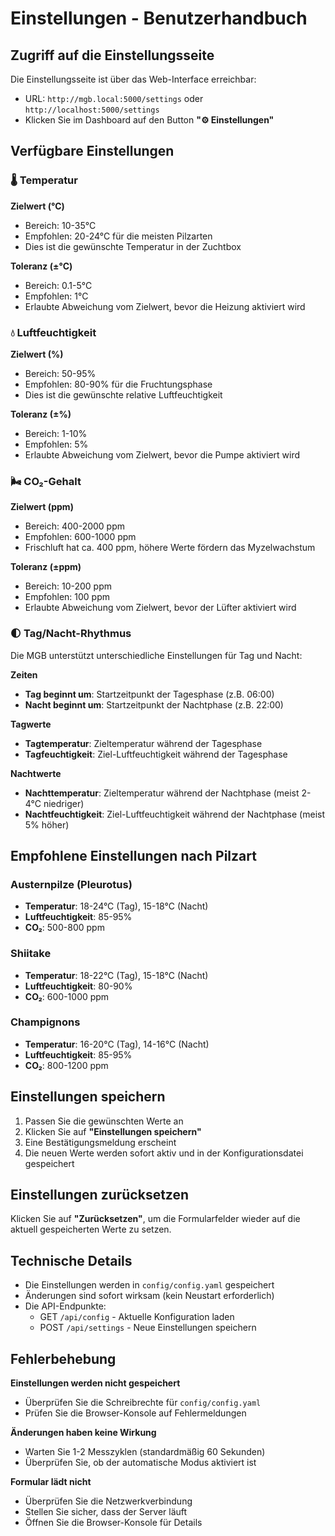 # Einstellungen - Benutzerhandbuch

## Zugriff auf die Einstellungsseite

Die Einstellungsseite ist über das Web-Interface erreichbar:
- URL: `http://mgb.local:5000/settings` oder `http://localhost:5000/settings`
- Klicken Sie im Dashboard auf den Button **"⚙️ Einstellungen"**

## Verfügbare Einstellungen

### 🌡️ Temperatur

**Zielwert (°C)**
- Bereich: 10-35°C
- Empfohlen: 20-24°C für die meisten Pilzarten
- Dies ist die gewünschte Temperatur in der Zuchtbox

**Toleranz (±°C)**
- Bereich: 0.1-5°C
- Empfohlen: 1°C
- Erlaubte Abweichung vom Zielwert, bevor die Heizung aktiviert wird

### 💧 Luftfeuchtigkeit

**Zielwert (%)**
- Bereich: 50-95%
- Empfohlen: 80-90% für die Fruchtungsphase
- Dies ist die gewünschte relative Luftfeuchtigkeit

**Toleranz (±%)**
- Bereich: 1-10%
- Empfohlen: 5%
- Erlaubte Abweichung vom Zielwert, bevor die Pumpe aktiviert wird

### 🌬️ CO₂-Gehalt

**Zielwert (ppm)**
- Bereich: 400-2000 ppm
- Empfohlen: 600-1000 ppm
- Frischluft hat ca. 400 ppm, höhere Werte fördern das Myzelwachstum

**Toleranz (±ppm)**
- Bereich: 10-200 ppm
- Empfohlen: 100 ppm
- Erlaubte Abweichung vom Zielwert, bevor der Lüfter aktiviert wird

### 🌓 Tag/Nacht-Rhythmus

Die MGB unterstützt unterschiedliche Einstellungen für Tag und Nacht:

**Zeiten**
- **Tag beginnt um**: Startzeitpunkt der Tagesphase (z.B. 06:00)
- **Nacht beginnt um**: Startzeitpunkt der Nachtphase (z.B. 22:00)

**Tagwerte**
- **Tagtemperatur**: Zieltemperatur während der Tagesphase
- **Tagfeuchtigkeit**: Ziel-Luftfeuchtigkeit während der Tagesphase

**Nachtwerte**
- **Nachttemperatur**: Zieltemperatur während der Nachtphase (meist 2-4°C niedriger)
- **Nachtfeuchtigkeit**: Ziel-Luftfeuchtigkeit während der Nachtphase (meist 5% höher)

## Empfohlene Einstellungen nach Pilzart

### Austernpilze (Pleurotus)
- **Temperatur**: 18-24°C (Tag), 15-18°C (Nacht)
- **Luftfeuchtigkeit**: 85-95%
- **CO₂**: 500-800 ppm

### Shiitake
- **Temperatur**: 18-22°C (Tag), 15-18°C (Nacht)
- **Luftfeuchtigkeit**: 80-90%
- **CO₂**: 600-1000 ppm

### Champignons
- **Temperatur**: 16-20°C (Tag), 14-16°C (Nacht)
- **Luftfeuchtigkeit**: 85-95%
- **CO₂**: 800-1200 ppm

## Einstellungen speichern

1. Passen Sie die gewünschten Werte an
2. Klicken Sie auf **"Einstellungen speichern"**
3. Eine Bestätigungsmeldung erscheint
4. Die neuen Werte werden sofort aktiv und in der Konfigurationsdatei gespeichert

## Einstellungen zurücksetzen

Klicken Sie auf **"Zurücksetzen"**, um die Formularfelder wieder auf die aktuell gespeicherten Werte zu setzen.

## Technische Details

- Die Einstellungen werden in `config/config.yaml` gespeichert
- Änderungen sind sofort wirksam (kein Neustart erforderlich)
- Die API-Endpunkte:
  - GET `/api/config` - Aktuelle Konfiguration laden
  - POST `/api/settings` - Neue Einstellungen speichern

## Fehlerbehebung

**Einstellungen werden nicht gespeichert**
- Überprüfen Sie die Schreibrechte für `config/config.yaml`
- Prüfen Sie die Browser-Konsole auf Fehlermeldungen

**Änderungen haben keine Wirkung**
- Warten Sie 1-2 Messzyklen (standardmäßig 60 Sekunden)
- Überprüfen Sie, ob der automatische Modus aktiviert ist

**Formular lädt nicht**
- Überprüfen Sie die Netzwerkverbindung
- Stellen Sie sicher, dass der Server läuft
- Öffnen Sie die Browser-Konsole für Details
